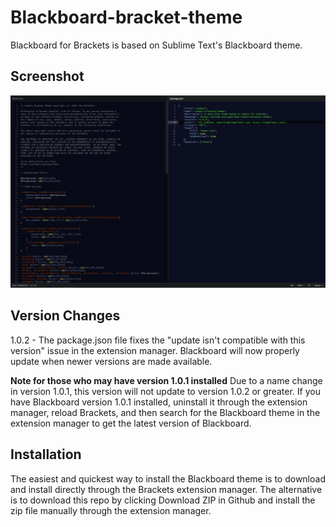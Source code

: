 # Blackboard-bracket-theme

Blackboard for Brackets is based on Sublime Text's Blackboard theme.

## Screenshot

![screen shot](blackboard_screenshot.png)

## Version Changes

1.0.2 - The package.json file fixes the "update isn't compatible with this version" issue in the extension manager. Blackboard will now properly update when newer versions are made available.

**Note for those who may have version 1.0.1 installed** Due to a name change in version 1.0.1, this version will not update to version 1.0.2 or greater. If you have Blackboard version 1.0.1 installed, uninstall it through the extension manager, reload Brackets, and then search for the Blackboard theme in the extension manager to get the latest version of Blackboard.

## Installation

The easiest and quickest way to install the Blackboard theme is to download and install directly through the Brackets extension manager. The alternative is to download this repo by clicking Download ZIP in Github and install the zip file manually through the extension manager.
